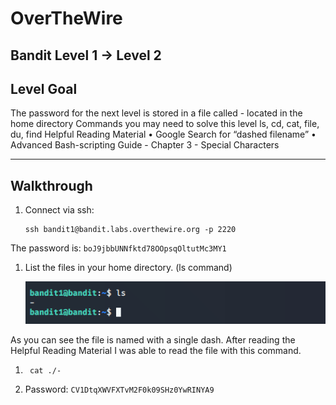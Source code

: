 # OverTheWire
## Bandit Level 1 → Level 2

## Level Goal
The password for the next level is stored in a file called - located in the home directory
Commands you may need to solve this level
ls, cd, cat, file, du, find
Helpful Reading Material
    • Google Search for “dashed filename” 
    • Advanced Bash-scripting Guide - Chapter 3 - Special Characters 

----------------------------------------------------------------------------------------------------------------------------
## Walkthrough

1. Connect via ssh: 
	```
	ssh bandit1@bandit.labs.overthewire.org -p 2220
	```
The password is: `boJ9jbbUNNfktd78OOpsqOltutMc3MY1`

1. List the files in your home directory. (ls command)

	![list files in home dir](images/level1to2.listing.files.with.dashes.inlinux.bandit1.png)

As you can see the file is named with a single dash. After reading the Helpful Reading Material I was able to read the file with this command. 

1. ` cat ./-`



1. Password: `CV1DtqXWVFXTvM2F0k09SHz0YwRINYA9`
